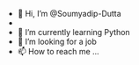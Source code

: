- 👋 Hi, I’m @Soumyadip-Dutta
- 
- 🌱 I’m currently learning Python
- 💞️ I’m looking for a job
- 📫 How to reach me ...

<!---
Soumyadip-Dutta/Soumyadip-Dutta is a ✨ special ✨ repository because its `README.md` (this file) appears on your GitHub profile.
You can click the Preview link to take a look at your changes.
--->

